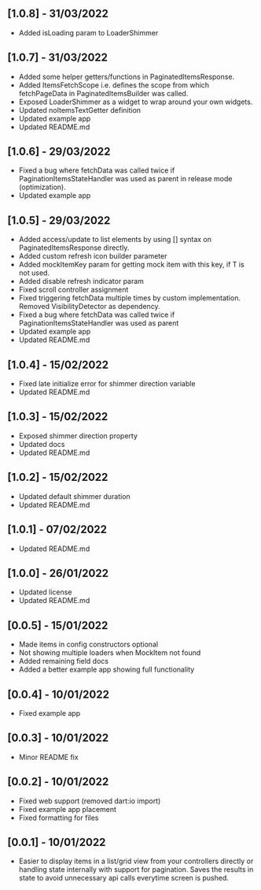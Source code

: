 ## [1.0.8] - 31/03/2022

* Added isLoading param to LoaderShimmer

## [1.0.7] - 31/03/2022

* Added some helper getters/functions in PaginatedItemsResponse. 
* Added ItemsFetchScope i.e. defines the scope from which fetchPageData in PaginatedItemsBuilder was called.
* Exposed LoaderShimmer as a widget to wrap around your own widgets.
* Updated noItemsTextGetter definition
* Updated example app
* Updated README.md

## [1.0.6] - 29/03/2022

* Fixed a bug where fetchData was called twice if PaginationItemsStateHandler was used as parent in release mode (optimization).
* Updated example app

## [1.0.5] - 29/03/2022

* Added access/update to list elements by using [] syntax on PaginatedItemsResponse directly.
* Added custom refresh icon builder parameter
* Added mockItemKey param for getting mock item with this key, if T is not used.
* Added disable refresh indicator param
* Fixed scroll controller assignment
* Fixed triggering fetchData multiple times by custom implementation. Removed VisibilityDetector as dependency.
* Fixed a bug where fetchData was called twice if PaginationItemsStateHandler was used as parent
* Updated example app
* Updated README.md

## [1.0.4] - 15/02/2022

* Fixed late initialize error for shimmer direction variable
* Updated README.md

## [1.0.3] - 15/02/2022

* Exposed shimmer direction property
* Updated docs
* Updated README.md

## [1.0.2] - 15/02/2022

* Updated default shimmer duration
* Updated README.md

## [1.0.1] - 07/02/2022

* Updated README.md

## [1.0.0] - 26/01/2022

* Updated license
* Updated README.md

## [0.0.5] - 15/01/2022

* Made items in config constructors optional
* Not showing multiple loaders when MockItem not found
* Added remaining field docs
* Added a better example app showing full functionality

## [0.0.4] - 10/01/2022

* Fixed example app

## [0.0.3] - 10/01/2022

* Minor README fix

## [0.0.2] - 10/01/2022

* Fixed web support (removed dart:io import)
* Fixed example app placement
* Fixed formatting for files

## [0.0.1] - 10/01/2022

* Easier to display items in a list/grid view from your controllers directly or handling state
  internally with support for pagination. Saves the results in state to avoid unnecessary api calls
  everytime screen is pushed.
